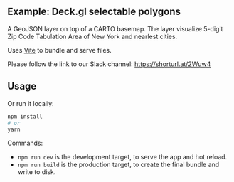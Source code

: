 ## Example: Deck.gl selectable polygons

A GeoJSON layer on top of a CARTO basemap. The layer visualize 5-digit Zip Code Tabulation Area of New York and nearlest cities.

Uses [Vite](https://vitejs.dev/) to bundle and serve files.

Please follow the link to our Slack channel: https://shorturl.at/2Wuw4

## Usage

Or run it locally:

```bash
npm install
# or
yarn
```

Commands:
* `npm run dev` is the development target, to serve the app and hot reload.
* `npm run build` is the production target, to create the final bundle and write to disk.